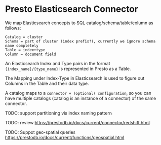 # Presto Elasticsearch Connector

We map Elasticsearch concepts to SQL catalog/schema/table/column as follows:

```
Catalog = cluster
Schema = part of cluster (index prefix?), currently we ignore schema name completely
Table = index+type
Column = document field
```

An Elasticsearch Index and Type pairs in the format `{index_name}/{type_name}` is represented in Presto as a Table.

The Mapping under Index-Type in Elasticsearch is used to figure out Columns in the Table and their data type.

A catalog maps to a `connector + (optional) configuration`, so you can have multiple catalogs (catalog is an instance of a connector) of the same connector. 


TODO: support partitioning via index naming pattern

TODO: review https://prestodb.io/docs/current/connector/redshift.html

TODO: Suppot geo-spatial queries https://prestodb.io/docs/current/functions/geospatial.html
